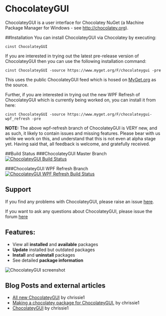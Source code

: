 # ChocolateyGUI
ChocolateyGUI is a user interface for Chocolatey NuGet (a Machine Package Manager for Windows - see http://chocolatey.org).

##Installation
You can install ChocolateyGUI via Chocolatey by executing:
 
```cinst ChocolateyGUI```

If you are interested in trying out the latest pre-release version of ChocolateyGUI then you can use the following installation command:

```cinst ChocolateyGUI -source https://www.myget.org/F/chocolateygui -pre```

This uses the public ChocolateyGUI feed which is hosed on [MyGet.org](https://www.myget.org) as the source.

Further, if you are interested in trying out the new WPF Refresh of ChocolateyGUI which is currently being worked on, you can install it from here:

```cinst ChocolateyGUI -source https://www.myget.org/F/chocolateygui-wpf_refresh -pre```

**NOTE:** The above wpf-refresh branch of ChocolateyGUI is VERY new, and as such, it likely to contain issues and missing features.  Please bear with us while we work on this, and understand that this is not even at alpha stage yet.  Having said that, all feedback is welcome, and gratefully received.

##Build Status
###ChocolateyGUI Master Branch
[![ChocolateyGUI Build Status](https://www.myget.org/BuildSource/Badge/chocolateygui?identifier=124190bb-ec73-4776-bfb3-e07bc6658e35)](https://www.myget.org/F/chocolateygui)

###ChocolateyGUI WPF Refresh Branch
[![ChocolateyGUI WPF Refresh Build Status](https://www.myget.org/BuildSource/Badge/chocolateygui-wpf_refresh?identifier=3251a865-0412-44fe-a0c6-3fe479afaa42)](https://www.myget.org/F/chocolateygui-wpf_refresh)

## Support
If you find any problems with ChocolateyGUI, please raise an issue [here](https://github.com/chocolatey/ChocolateyGUI/issues/new).

If you want to ask any questions about ChocolateyGUI, please issue the forum [here](https://groups.google.com/forum/#!forum/chocolateygui)

## Features:
* View all **installed** and **available** packages
* **Update** installed but outdated packages
* **Install** and **uninstall** packages
* See detailed **package information**

![ChocolateyGUI screenshot](http://blogs.lessthandot.com/wp-content/uploads/users/chrissie1/chocolatey/ChocoGUI1.png?mtime=1360428609)

## Blog Posts and external articles

* [All new ChocolateyGUI](http://blogs.lessthandot.com/index.php/SysAdmins/OS/Windows/all-new-chocolateygui) by chrissie1
* [Making a chocolatey package for ChocolateyGUI.](http://blogs.lessthandot.com/index.php/DesktopDev/MSTech/making-a-chocolatey-package) by chrissie1
* [ChocolateyGUI](http://blogs.lessthandot.com/index.php/DesktopDev/MSTech/chocolatey-gui) by chrissie1


